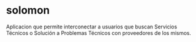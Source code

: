 # solomon
Aplicacion que permite interconectar a usuarios que buscan Servicios Técnicos o Solución a Problemas Técnicos con proveedores de los mismos.
